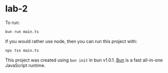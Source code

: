 # lab-2

To run: 
```bash
bun run main.ts
```

If you would rather use node, then you can run this project with:
```bash
npx tsx main.ts
```

This project was created using `bun init` in bun v1.0.1. [Bun](https://bun.sh) is a fast all-in-one JavaScript runtime.
